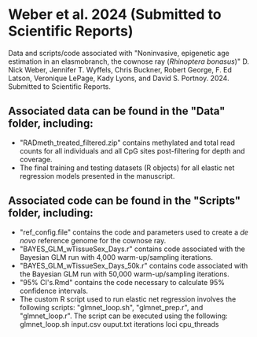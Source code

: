 # Weber et al. 2024 (Submitted to Scientific Reports)

Data and scripts/code associated with "Noninvasive, epigenetic age estimation in an elasmobranch, the cownose ray (*Rhinoptera bonasus*)" D. Nick Weber, Jennifer T. Wyffels, Chris Buckner, Robert George, F. Ed Latson, Veronique LePage, Kady Lyons, and David S. Portnoy. 2024. Submitted to Scientific Reports.

## Associated data can be found in the "Data" folder, including:
- "RADmeth_treated_filtered.zip" contains methylated and total read counts for all individuals and all CpG sites post-filtering for depth and coverage.
- The final training and testing datasets (R objects) for all elastic net regression models presented in the manuscript.

## Associated code can be found in the "Scripts" folder, including:

- "ref_config.file" contains the code and parameters used to create a *de novo* reference genome for the cownose ray.
- "BAYES_GLM_wTissueSex_Days.r" contains code associated with the Bayesian GLM run with 4,000 warm-up/sampling iterations.
- "BAYES_GLM_wTissueSex_Days_50k.r" contains code associated with the Bayesian GLM run with 50,000 warm-up/sampling iterations.
- "95% CI's.Rmd" contains the code necessary to calculate 95% confidence intervals.
- The custom R script used to run elastic net regression involves the following scripts: "glmnet_loop.sh", "glmnet_prep.r", and "glmnet_loop.r". The script can be executed using the following:
    glmnet_loop.sh input.csv ouput.txt iterations loci cpu_threads
